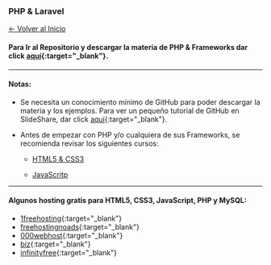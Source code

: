 ### PHP & Laravel

[<- Volver al Inicio](https://profesantiago.github.io) 

#### Para Ir al Repositorio y descargar la materia de PHP & Frameworks dar click [aquí](https://github.com/ProfeSantiago/PHP){:target="_blank"}. 

<hr/>

#### Notas:
- Se necesita un conocimiento mínimo de GitHub para poder descargar la materia y los ejemplos.
Para ver un pequeño tutorial de GitHub en SlideShare, dar click [aquí](https://www.slideshare.net/santiagorodriguezpaniagua/git-hub-amp-github-desktop-2019){:target="_blank"}. 

- Antes de empezar con PHP y/o cualquiera de sus Frameworks, se recomienda revisar los siguientes cursos:

  - [HTML5 & CSS3](https://profesantiago.github.io/HTMLCSS)

  - [JavaScritp](https://profesantiago.github.io/JavaScript)

<hr/>

#### Algunos hosting gratis para HTML5, CSS3, JavaScript, PHP y MySQL:
- [1freehosting](http://www.1freehosting.com/){:target="_blank"}
- [freehostingnoads](http://freehostingnoads.net/){:target="_blank"}
- [000webhost](https://www.000webhost.com/){:target="_blank"}
- [biz](https://www.biz.nf/){:target="_blank"}
- [infinityfree](https://infinityfree.net/){:target="_blank"}







